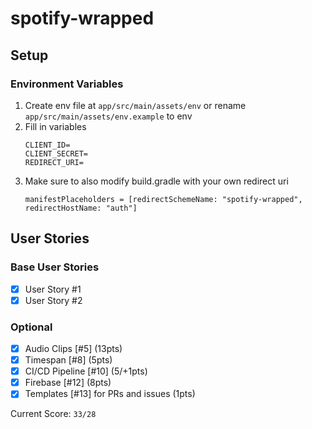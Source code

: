 # spotify-wrapped

## Setup
### Environment Variables
1. Create env file at ```app/src/main/assets/env``` or rename ```app/src/main/assets/env.example``` to env
2. Fill in variables
    ```
   CLIENT_ID=
   CLIENT_SECRET=
   REDIRECT_URI=
   ```
3. Make sure to also modify build.gradle with your own redirect uri
    ```
    manifestPlaceholders = [redirectSchemeName: "spotify-wrapped", redirectHostName: "auth"]
    ```
## User Stories
### Base User Stories
- [x] User Story #1
- [x] User Story #2
### Optional
- [x] Audio Clips [#5] (13pts)
- [x] Timespan [#8] (5pts)
- [x] CI/CD Pipeline [#10] (5/+1pts)
- [x] Firebase [#12] (8pts)
- [x] Templates [#13] for PRs and issues (1pts)

Current Score: ```33/28```